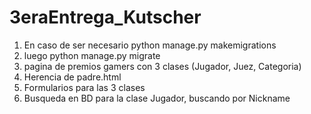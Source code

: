 # 3eraEntrega_Kutscher

1. En caso de ser necesario python manage.py makemigrations
2. luego python manage.py migrate
3. pagina de premios gamers con 3 clases (Jugador, Juez, Categoria)
4. Herencia de padre.html
5. Formularios para las 3 clases
6. Busqueda en BD para la clase Jugador, buscando por Nickname

